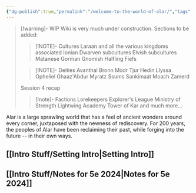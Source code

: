 ```yaml
---
{"dg-publish":true,"permalink":"/welcome-to-the-world-of-alar/","tags":["Home","gardenEntry","gardenEntry"],"created":"2024-09-12T16:02:44.963-07:00","updated":"2025-01-23T11:43:28.000-08:00"}
---
```



> [!warning]- WIP
> Wiki is very much under construction. Sections to be added:
> > [!NOTE]- Cultures
> > Laraan
> > and all the various kingdoms associated
> > Ionian
> > Dwarven subcultures
> > Elvish subcultures
> > Matanese
> > Gorman
> > Gnomish
> > Halfling Fiefs
> 
> > [!NOTE]- Deities
> > Avanthal
> > Bronn
> >Modr
> >Tjur
> >Hedin
> >Llyssa
> >Opheliel
> >Ghaaz'Abdur
> >Myratz
> >Ssums
> >Sankimaat
> >Moach
> >Zamerd
> 
> Session 4 recap
> 
> > [!note]- Factions
> > Lorekeepers
> > Explorer's League
> > Ministry of Strength
> > Lightwing Academy
> > Tower of Kar
> > and much more...

Alar is a large sprawling world that has a feel of ancient wonders around every corner, juxtaposed with the newness of rediscovery. For 200 years, the peoples of Alar have been reclaiming their past, while forging into the future -- in their own ways. 

## [[Intro Stuff/Setting Intro\|Setting Intro]]

## [[Intro Stuff/Notes for 5e 2024\|Notes for 5e 2024]]
